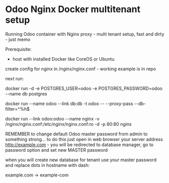 # Odoo Nginx Docker multitenant setup
Running Odoo container with Nginx proxy - multi tenant setup, fast and dirty - just memo

Prerequisite:
- host with installed Docker like CoreOS or Ubuntu

create config for nginx in /nginx/nginx.conf - working example is in repo

next run:

docker run -d -e POSTGRES_USER=odoo -e POSTGRES_PASSWORD=odoo --name db postgres

docker run --name odoo --link db:db -t odoo -- --proxy-pass --db-filter=^%h$

docker run --link odoo:odoo --name nginx -v /nginx/nginx.conf:/etc/nginx/nginx.conf:ro -d -p 80:80 nginx

REMEMBER to change default Odoo master password from admin to something strong... to do this just open in web browser your server address http://example.com - you will be redirected to database manager, go to password option and set new MASTER password

when you will create new database for tenant use your master password and replace dots in hostname with dash:

example.com -> example-com

